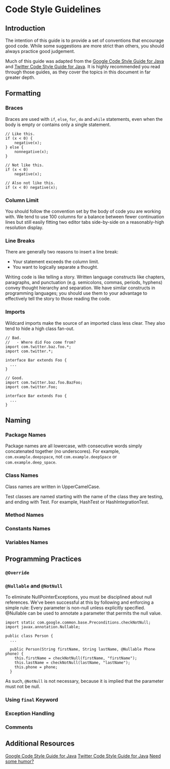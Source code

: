 # Code Style Guidelines
## Introduction
The intention of this guide is to provide a set of conventions that encourage good code. While some suggestions are more strict than others, you should always practice good judgement.

Much of this guide was adapted from the [Google Code Style Guide for Java](http://google.github.io/styleguide/javaguide.html) and [Twitter Code Style Guide for Java](https://github.com/twitter/commons/blob/master/src/java/com/twitter/common/styleguide.md). It is highly recommended you read through those guides, as they cover the topics in this document in far greater depth.

## Formatting
### Braces
Braces are used with `if`, `else`, `for`, `do` and `while` statements, even when the body is empty or contains only a single statement.
```
// Like this.
if (x < 0) {
    negative(x);
} else {
    nonnegative(x);
}

// Not like this.
if (x < 0)
    negative(x);

// Also not like this.
if (x < 0) negative(x);
```

### Column Limit
You should follow the convention set by the body of code you are working with. We tend to use 100 columns for a balance between fewer continuation lines but still easily fitting two editor tabs side-by-side on a reasonably-high resolution display.

### Line Breaks
There are generally two reasons to insert a line break:
- Your statement exceeds the column limit.
- You want to logically separate a thought.

Writing code is like telling a story. Written language constructs like chapters, paragraphs, and punctuation (e.g. semicolons, commas, periods, hyphens) convey thought hierarchy and separation. We have similar constructs in programming languages; you should use them to your advantage to effectively tell the story to those reading the code.

### Imports
Wildcard imports make the source of an imported class less clear. They also tend to hide a high class fan-out.
```
// Bad.
//   - Where did Foo come from?
import com.twitter.baz.foo.*;
import com.twitter.*;

interface Bar extends Foo {
  ...
}

// Good.
import com.twitter.baz.foo.BazFoo;
import com.twitter.Foo;

interface Bar extends Foo {
  ...
}
```

## Naming
### Package Names
Package names are all lowercase, with consecutive words simply concatenated together (no underscores). For example, `com.example.deepspace`, not `com.example.deepSpace` or `com.example.deep_space`.

### Class Names
Class names are written in UpperCamelCase.

Test classes are named starting with the name of the class they are testing, and ending with Test. For example, HashTest or HashIntegrationTest.

### Method Names
### Constants Names
### Variables Names

## Programming Practices
### `@Override`
### `@Nullable` and `@NotNull`
To eliminate NullPointerExceptions, you must be disciplined about null references. We've been successful at this by following and enforcing a simple rule: Every parameter is non-null unless explicitly specified. @Nullable can be used to annotate a parameter that permits the null value.
```
import static com.google.common.base.Preconditions.checkNotNull;
import javax.annotation.Nullable;

public class Person {
  ...

  public Person(String firstName, String lastName, @Nullable Phone phone) {
    this.firstName = checkNotNull(firstName, "firstName");
    this.lastName = checkNotNull(lastName, "lastName");
    this.phone = phone;
  }
```

As such, `@NotNull` is not necessary, because it is implied that the parameter must not be null.

### Using `final` Keyword
### Exception Handling
### Comments

## Additional Resources
[Google Code Style Guide for Java](http://google.github.io/styleguide/javaguide.html)
[Twitter Code Style Guide for Java](https://github.com/twitter/commons/blob/master/src/java/com/twitter/common/styleguide.md)
[Need some humor?](https://blog.codinghorror.com/new-programming-jargon/)